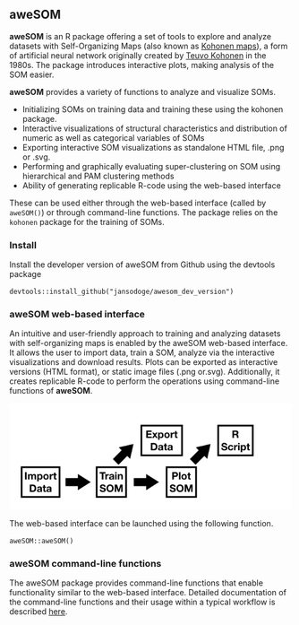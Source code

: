 aweSOM
------

**aweSOM** is an R package offering a set of tools to explore and
analyze datasets with Self-Organizing Maps (also known as [Kohonen
maps](https://en.wikipedia.org/wiki/Self-organizing_map)), a form of
artificial neural network originally created by [Teuvo
Kohonen](https://en.wikipedia.org/wiki/Teuvo_Kohonen) in the 1980s. The
package introduces interactive plots, making analysis of the SOM easier.

**aweSOM** provides a variety of functions to analyze and visualize
SOMs. 

* Initializing SOMs on training data and training these using the kohonen package.
* Interactive visualizations of structural characteristics and distribution of numeric as well as categorical variables of SOMs
* Exporting interactive SOM visualizations as standalone HTML file, .png or .svg.
* Performing and graphically evaluating super-clustering on SOM using hierarchical and PAM clustering methods 
* Ability of generating replicable R-code using the web-based interface

These can be used either through the web-based interface (called by
`aweSOM()`) or through command-line functions. The package relies on the
`kohonen` package for the training of SOMs.








### Install

Install the developer version of aweSOM from Github using the devtools
package

    devtools::install_github("jansodoge/awesom_dev_version")

### aweSOM web-based interface

An intuitive and user-friendly approach to training and analyzing
datasets with self-organizing maps is enabled by the aweSOM web-based
interface. It allows the user to import data, train a SOM, analyze via
the interactive visualizations and download results. Plots can be exported 
as interactive versions (HTML format), or static image files (.png or.svg).
Additionally, it creates replicable R-code to perform the operations 
using command-line functions of **aweSOM**.





![](shiny_workflow.png)

The web-based interface can be launched using the following function.

    aweSOM::aweSOM()

### aweSOM command-line functions

The aweSOM package provides command-line functions that enable
functionality similar to the web-based interface. Detailed documentation
of the command-line functions and their usage within a typical workflow
is described [here](articles/aweSOM-package.html).

    


